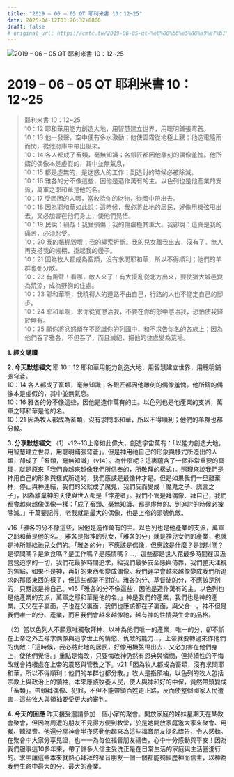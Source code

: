 ```yaml
---
title: "2019 – 06 – 05 QT 耶利米書 10：12~25"
date: 2025-04-12T01:20:32+0800
draft: false
# original_url: https://cmtc.tw/2019-06-05-qt-%e8%80%b6%e5%88%a9%e7%b1%b3%e6%9b%b8-10%ef%bc%9a1225
---
```


![2019 – 06 – 05 QT 耶利米書 10：12\~25](/images/qt.jpg   "2019 – 06 – 05 QT 耶利米書 10：12\~25")

# 2019 – 06 – 05 QT 耶利米書 10：12\~25

> 耶利米書 10：12\~25  
> 10：12 耶和華用能力創造大地，用智慧建立世界，用聰明鋪張穹蒼。  
> 10：13 他一發聲，空中便有多水激動；他使雲霧從地極上騰；他造電隨雨而閃，從他府庫中帶出風來。  
> 10：14 各人都成了畜類，毫無知識；各銀匠都因他雕刻的偶像羞愧。他所鑄的偶像本是虛假的，其中並無氣息，  
> 10：15 都是虛無的，是迷惑人的工作；到追討的時候必被除滅。  
> 10：16 雅各的分不像這些，因他是造作萬有的主。以色列也是他產業的支派，萬軍之耶和華是他的名。  
> 10：17 受圍困的人哪，當收拾你的財物，從國中帶出去。  
> 10：18 因為耶和華如此說：這時候，我必將此地的居民，好像用機弦甩出去，又必加害在他們身上，使他們覺悟。  
> 10：19 民說：禍哉！我受損傷；我的傷痕極其重大。我卻說：這真是我的痛苦，必須忍受。  
> 10：20 我的帳棚毀壞；我的繩索折斷。我的兒女離我出去，沒有了。無人再支搭我的帳棚，掛起我的幔子。  
> 10：21 因為牧人都成為畜類，沒有求問耶和華，所以不得順利；他們的羊群也都分散。  
> 10：22 有風聲！看哪，敵人來了！有大擾亂從北方出來，要使猶大城邑變為荒涼，成為野狗的住處。  
> 10：23 耶和華啊，我曉得人的道路不由自己，行路的人也不能定自己的腳步。  
> 10：24 耶和華啊，求你從寬懲治我，不要在你的怒中懲治我，恐怕使我歸於無有。  
> 10：25 願你將忿怒傾在不認識你的列國中，和不求告你名的各族上；因為他們吞了雅各，不但吞了，而且滅絕，把他的住處變為荒場。

**1. 經文誦讀**

**2.  今天默想經文**
耶 10：12 耶和華用能力創造大地，用智慧建立世界，用聰明鋪張穹蒼。  
10：14 各人都成了畜類，毫無知識；各銀匠都因他雕刻的偶像羞愧。他所鑄的偶像本是虛假的，其中並無氣息。  
10：16 雅各的分不像這些，因他是造作萬有的主。以色列也是他產業的支派，萬軍之耶和華是他的名。  
10：21 因為牧人都成為畜類，沒有求問耶和華，所以不得順利；他們的羊群也都分散。

**3. 分享默想經文**
（1）v12\~13上帝如此偉大，創造宇宙萬有：「以能力創造大地，用智慧建立世界，用聰明鋪張穹蒼」。但是神用祂自己的形象與樣式所造出的人類，卻成了「畜類，毫無知識」（v14）。為什麼呢？這裏蘊含了一個非常重要的真理，就是原來「我們會越來越像我們所信奉的，所敬拜的樣式」。照理來說我們是神用自己的形象與樣式所造的，我們應該是最像神才是。但是如果我們一旦離棄神，停止與神連結，我們的父就成了魔鬼，我們反而變成「魔鬼之子、謊言之子」，因為離棄神的天使與世人都是「悖逆者」。我們不管是拜偶像、拜自己，我們都會越來越像偶像一樣：「成了畜類、毫無知識、都是虛無的、到追討的時候必被除滅。」千萬要記得，老我就是最大的偶像，也是上帝的頭號仇敵。

v16「雅各的分不像這些，因他是造作萬有的主。以色列也是他產業的支派，萬軍之耶和華是他的名。」雅各是指神的兒女，「雅各的分」就是神兒女們的產業，也就是神所賜給祂兒女們的。「雅各的分」不應該是偶像，但應該是什麼？是錢財嗎？是學問嗎？是飲食嗎？是工作嗎？是感情嗎？…，這些都是世人花最多時間在汲汲營營追求的一切，我們花最多時間追求，給我們最多安全感與倚靠，我們整天注視的焦點，如果不是神，再好的東西都變成偶像。我們遲早會越來越像變成我們所追求的那個東西的樣子，但這些都是不對的。雅各的分、基督徒的分，不應該是別的，只應該是神自己。v16「雅各的分不像這些，因他是造作萬有的主。以色列也是他產業的支派，萬軍之耶和華是他的名。」神是我們的產業，我們也是神的產業。天父在子裏面，子也在父裏面，我們也應該都在子裏面，與父合一。神不但是我們唯一的分、產業，而且我們會越來越像祂，越有神的性情與生命的品格。

（2）當以色列人不願意唯獨敬拜神、以神為他們唯一的產業，唯一的分，卻不斷在上帝之外去尋求偶像與追求世上的情慾、仇敵的能力…，上帝就要轉過來作他們的仇敵：「這時候，我必將此地的居民，好像用機弦甩出去，又必加害在他們身上，使他們覺悟。」重點是悔改，只要悔改神仍然有恩典與憐憫，但持續性的不悔改就會持續處在上帝的震怒與管教之下。v21「因為牧人都成為畜類，沒有求問耶和華，所以不得順利；他們的羊群也都分散。」牧人是指領袖，以色列的牧人包括宗教上與政治上的領袖，本來應該牧養人民，使人與神和好的中保，竟然帶頭變成「畜類」。帶頭拜偶像、犯罪，不但不能帶領百姓走正路，反而使整個國家人民遭害，這些牧人與領袖要受更大的審判。

**4. 今天的回應**
昨天接受邀請參加一個小家的聚會。開放家庭的姊妹星期天在某教會聚會，但因為周遭的朋友不見得方便到教堂，於是她開放家庭邀大家來聚會、用餐、聽福音。他還分享神會半夜感動他起來為這些福音朋友提名禱告，令人感動。在聚會中大家分享見證，也一一為每位福音朋友禱告，心中十分感動與平安！因為我們服事這10多年來，帶了許多人信主受洗正是在日常生活的家庭與生活圈進行的。求主讓這些本來就熱心拜拜的福音朋友一個一個都能夠經歷神而信主，以神為我們生命中最大的分、最大的產業。
